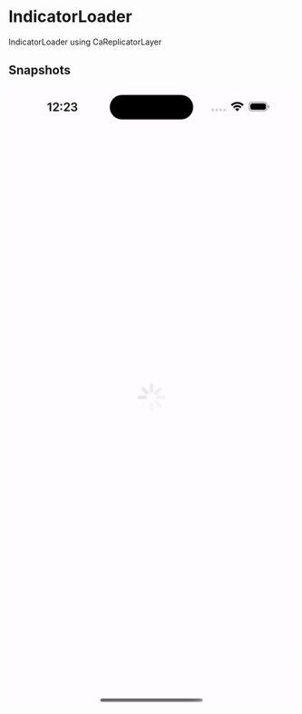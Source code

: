 # IndicatorLoader
IndicatorLoader using CaReplicatorLayer
## Snapshots

<p align="center">
<div style="display:flex">
  <img style="flex-grow:1" src="https://github.com/MalikMurtaza92/IndicatorLoader/blob/main/animation.gif" width="32%">
</div>
</p>
